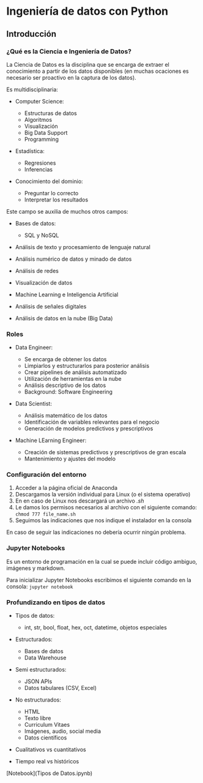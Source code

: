 # Ingeniería de datos con Python

## Introducción
### ¿Qué es la Ciencia e Ingeniería de Datos?
La Ciencia de Datos es la disciplina que se encarga de extraer el conocimiento a partir de los datos disponibles (en muchas ocaciones es necesario ser proactivo en la captura de los datos).

Es multidisciplinaria:

- Computer Science:
    - Estructuras de datos
    - Algoritmos
    - Visualización
    - Big Data Support
    - Programming

- Estadística:
    - Regresiones
    - Inferencias

- Conocimiento del dominio:
    - Preguntar lo correcto
    - Interpretar los resultados

Este campo se auxilia de muchos otros campos:

- Bases de datos:
    - SQL y NoSQL

- Análisis de texto y procesamiento de lenguaje natural
- Análisis numérico de datos y minado de datos
- Análisis de redes
- Visualización de datos
- Machine Learning e Inteligencia Artificial
- Análisis de señales digitales
- Análisis de datos en la nube (Big Data)

### Roles
- Data Engineer:
    - Se encarga de obtener los datos
    - Limpiarlos y estructurarlos para posterior análisis
    - Crear pipelines de análisis automatizado
    - Utilización de herramientas en la nube
    - Análisis descriptivo de los datos
    - Background: Software Engineering

- Data Scientist:
    - Análisis matemático de los datos
    - Identificación de variables relevantes para el negocio
    - Generación de modelos predictivos y prescriptivos

- Machine LEarning Engineer:
    - Creación de sistemas predictivos y prescriptivos de gran escala
    - Mantenimiento y ajustes del modelo

### Configuración del entorno
1. Acceder a la página oficial de Anaconda
2. Descargamos la versión individual para Linux (o el sistema operativo)
3. En en caso de Linux nos descargará un archivo *.sh*
4. Le damos los permisos necesarios al archivo con el siguiente comando: `chmod 777 file_name.sh`
5. Seguimos las indicaciones que nos indique el instalador en la consola

En caso de seguir las indicaciones no debería ocurrir ningún problema.

### Jupyter Notebooks
Es un entorno de programación en la cual se puede incluir código ambiguo, imágenes y markdown.

Para inicializar Jupyter Notebooks escribimos el siguiente comando en la consola: `jupyter notebook`

### Profundizando en tipos de datos

- Tipos de datos:
    - int, str, bool, float, hex, oct, datetime, objetos especiales

- Estructurados:
    - Bases de datos
    - Data Warehouse
    
- Semi estructurados:
    - JSON APIs
    - Datos tabulares (CSV, Excel)
    
- No estructurados:
    - HTML
    - Texto libre
    - Curriculum Vitaes
    - Imágenes, audio, social media
    - Datos científicos
    
- Cualitativos vs cuantitativos
- Tiempo real vs históricos

[Notebook](Tipos de Datos.ipynb)
